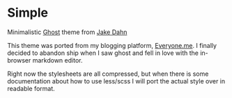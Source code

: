 # Simple

Minimalistic [Ghost](http://tryghost.org) theme from [Jake Dahn](http://jake.ai)

This theme was ported from my blogging platform, [Everyone.me](http://everyone.me). I finally decided to abandon ship when I saw ghost and fell in love with the in-browser markdown editor.

Right now the stylesheets are all compressed, but when there is some documentation about how to use less/scss I will port the actual style over in readable format.
